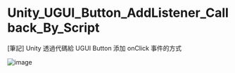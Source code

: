 # Unity_UGUI_Button_AddListener_Callback_By_Script
[筆記] Unity 透過代碼給 UGUI Button 添加 onClick 事件的方式


![image](https://raw.githubusercontent.com/Yasudabo/Unity_UGUI_Button_AddListener_Callback_By_Script/master/UGUIButtonAddListenerScriptDemo.gif)
